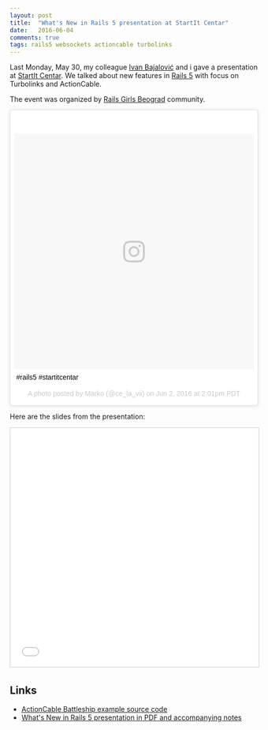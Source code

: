 ```yaml
---
layout: post
title:  "What's New in Rails 5 presentation at StartIt Centar"
date:   2016-06-04
comments: true
tags: rails5 websockets actioncable turbolinks
---
```

Last Monday, May 30, my colleague [Ivan Bajalović][ivan-bajalovic] and i gave a presentation at [StartIt Centar][start-it-centar]. We talked about new features in [Rails 5][rails-5] with focus on Turbolinks and ActionCable.

The event was organized by [Rails Girls Beograd][rails-girls-beograd] community.

<blockquote class="instagram-media" data-instgrm-captioned data-instgrm-version="7" style=" background:#FFF; border:0; border-radius:3px; box-shadow:0 0 1px 0 rgba(0,0,0,0.5),0 1px 10px 0 rgba(0,0,0,0.15); margin: 1px; max-width:658px; padding:0; width:99.375%; width:-webkit-calc(100% - 2px); width:calc(100% - 2px);"><div style="padding:8px;"> <div style=" background:#F8F8F8; line-height:0; margin-top:40px; padding:49.1203703704% 0; text-align:center; width:100%;"> <div style=" background:url(data:image/png;base64,iVBORw0KGgoAAAANSUhEUgAAACwAAAAsCAMAAAApWqozAAAABGdBTUEAALGPC/xhBQAAAAFzUkdCAK7OHOkAAAAMUExURczMzPf399fX1+bm5mzY9AMAAADiSURBVDjLvZXbEsMgCES5/P8/t9FuRVCRmU73JWlzosgSIIZURCjo/ad+EQJJB4Hv8BFt+IDpQoCx1wjOSBFhh2XssxEIYn3ulI/6MNReE07UIWJEv8UEOWDS88LY97kqyTliJKKtuYBbruAyVh5wOHiXmpi5we58Ek028czwyuQdLKPG1Bkb4NnM+VeAnfHqn1k4+GPT6uGQcvu2h2OVuIf/gWUFyy8OWEpdyZSa3aVCqpVoVvzZZ2VTnn2wU8qzVjDDetO90GSy9mVLqtgYSy231MxrY6I2gGqjrTY0L8fxCxfCBbhWrsYYAAAAAElFTkSuQmCC); display:block; height:44px; margin:0 auto -44px; position:relative; top:-22px; width:44px;"></div></div> <p style=" margin:8px 0 0 0; padding:0 4px;"> <a href="https://www.instagram.com/p/BGKpuBih5ku/" style=" color:#000; font-family:Arial,sans-serif; font-size:14px; font-style:normal; font-weight:normal; line-height:17px; text-decoration:none; word-wrap:break-word;" target="_blank">#rails5 #startitcentar</a></p> <p style=" color:#c9c8cd; font-family:Arial,sans-serif; font-size:14px; line-height:17px; margin-bottom:0; margin-top:8px; overflow:hidden; padding:8px 0 7px; text-align:center; text-overflow:ellipsis; white-space:nowrap;">A photo posted by Marko (@ce_la_vii) on <time style=" font-family:Arial,sans-serif; font-size:14px; line-height:17px;" datetime="2016-06-02T21:01:34+00:00">Jun 2, 2016 at 2:01pm PDT</time></p></div></blockquote> <script async defer src="//platform.instagram.com/en_US/embeds.js"></script>

Here are the slides from the presentation:

<iframe src="//www.slideshare.net/slideshow/embed_code/key/JPTb26NszvSuSh" width="595" height="485" frameborder="0" marginwidth="0" marginheight="0" scrolling="no" style="border:1px solid #CCC; border-width:1px; margin-bottom:5px; max-width: 100%;" allowfullscreen> </iframe>

Links
-----

- [ActionCable Battleship example source code](https://github.com/bajalovic/battleship)
- [What's New in Rails 5 presentation in PDF and accompanying notes](https://github.com/markosankovic/what-is-new-in-rails-5-presentation-start-it)


[ivan-bajalovic]: https://bajalovic.github.io
[start-it-centar]: http://startit.rs/centar/
[rails-5]: http://rubyonrails.org/
[rails-girls-beograd]: http://railsgirls.com/beograd
